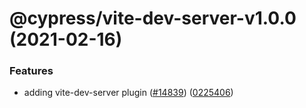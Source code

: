 # @cypress/vite-dev-server-v1.0.0 (2021-02-16)


### Features

* adding vite-dev-server plugin ([#14839](https://github.com/cypress-io/cypress/issues/14839)) ([0225406](https://github.com/cypress-io/cypress/commit/022540605139545d137125dbb6a85eb995053fcb))
